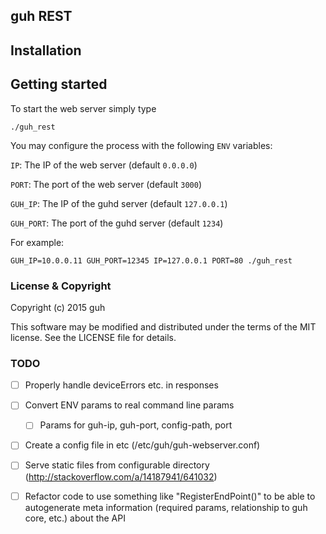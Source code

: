 ## guh REST

## Installation

## Getting started

To start the web server simply type

    ./guh_rest

You may configure the process with the following `ENV` variables:

`IP`: The IP of the web server (default `0.0.0.0`)

`PORT`: The port of the web server (default `3000`)

`GUH_IP`: The IP of the guhd server (default `127.0.0.1`)

`GUH_PORT`: The port of the guhd server (default `1234`)

For example:

    GUH_IP=10.0.0.11 GUH_PORT=12345 IP=127.0.0.1 PORT=80 ./guh_rest

### License & Copyright

Copyright (c) 2015 guh

This software may be modified and distributed under the terms of the MIT license. See the LICENSE file for details.

### TODO

 - [ ] Properly handle deviceErrors etc. in responses
 - [ ] Convert ENV params to real command line params
   - [ ] Params for guh-ip, guh-port, config-path, port
 - [ ] Create a config file in etc (/etc/guh/guh-webserver.conf)
 - [ ] Serve static files from configurable directory (http://stackoverflow.com/a/14187941/641032)
 - [ ] Refactor code to use something like "RegisterEndPoint()" to be able to autogenerate meta information (required params, relationship to guh core, etc.) about the API


